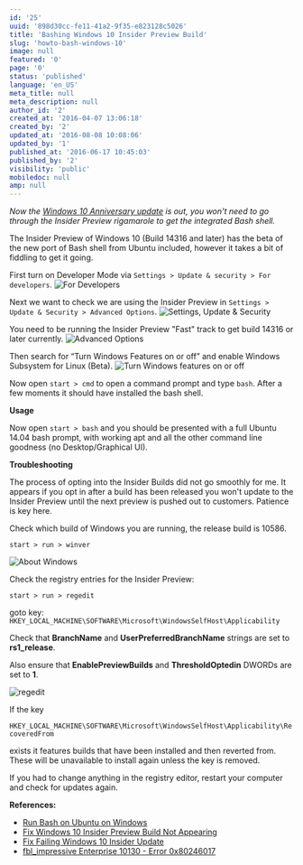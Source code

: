 ```yaml
---
id: '25'
uuid: '898d30cc-fe11-41a2-9f35-e823128c5026'
title: 'Bashing Windows 10 Insider Preview Build'
slug: 'howto-bash-windows-10'
image: null
featured: '0'
page: '0'
status: 'published'
language: 'en_US'
meta_title: null
meta_description: null
author_id: '2'
created_at: '2016-04-07 13:06:18'
created_by: '2'
updated_at: '2016-08-08 10:08:06'
updated_by: '1'
published_at: '2016-06-17 10:45:03'
published_by: '2'
visibility: 'public'
mobiledoc: null
amp: null
---
```


_Now the [Windows 10 Anniversary update](https://support.microsoft.com/en-us/help/12387/windows-10-update-history) is out, you won't need to go through the Insider Preview rigamarole to get the integrated Bash shell._

The Insider Preview of Windows 10 (Build 14316 and later) has the beta of the new port of Bash shell from Ubuntu included, however it takes a bit of fiddling to get it going.

First turn on Developer Mode via `Settings > Update & security > For developers`.
![For Developers](/content/images/2016/04/for_developers.png)

Next we want to check we are using the Insider Preview in `Settings > Update & Security > Advanced Options`.
![Settings, Update & Security](/content/images/2016/04/settings-update-security.png)

You need to be running the Insider Preview "Fast" track to get build 14316 or later currently.
![Advanced Options](/content/images/2016/04/settings-update-security-advanced_options.png)

Then search for “Turn Windows Features on or off” and enable Windows Subsystem for Linux (Beta).
![Turn Windows features on or off](/content/images/2016/06/windowsbash.png)

Now open `start > cmd` to open a command prompt and type `bash`. After a few moments it should have installed the bash shell.

**Usage**

Now open `start > bash` and you should be presented with a full Ubuntu 14.04 bash prompt, with working apt and all the other command line goodness (no Desktop/Graphical UI).

**Troubleshooting**

The process of opting into the Insider Builds did not go smoothly for me. It appears if you opt in after a build has been released you won't update to the Insider Preview until the next preview is pushed out to customers. Patience is key here.

Check which build of Windows you are running, the release build is 10586.

`start > run > winver`

![About Windows](/content/images/2016/04/about_windows.png)

Check the registry entries for the Insider Preview:

`start > run > regedit`

goto key:  
`HKEY_LOCAL_MACHINE\SOFTWARE\Microsoft\WindowsSelfHost\Applicability`

Check that **BranchName** and **UserPreferredBranchName** strings are set to **rs1_release**.

Also ensure that **EnablePreviewBuilds** and **ThresholdOptedin** DWORDs are set to **1**.

![regedit](/content/images/2016/04/regedit.png)

If the key

`HKEY_LOCAL_MACHINE\SOFTWARE\Microsoft\WindowsSelfHost\Applicability\RecoveredFrom`

exists it features builds that have been installed and then reverted from. These will be unavailable to install again unless the key is removed.

If you had to change anything in the registry editor, restart your computer and check for updates again.

**References:**

- [Run Bash on Ubuntu on Windows](https://blogs.windows.com/buildingapps/2016/03/30/run-bash-on-ubuntu-on-windows/)
- [Fix Windows 10 Insider Preview Build Not Appearing](http://www.askvg.com/fix-windows-10-insider-preview-build-10240-not-appearing-on-windows-update/)
- [Fix Failing Windows 10 Insider Update](http://www.neowin.net/news/heres-how-to-fix-failing-windows-10-insider-updates-if-you-tweaked-your-registry)
- [fbl_impressive Enterprise 10130 - Error 0x80246017](http://answers.microsoft.com/en-us/insider/forum/insider_wintp-insider_install/fblimpressive-enterprise-10130-error-0x80246017/8fd32dc8-51be-4732-a605-20b75ab9a26b?auth=1)
